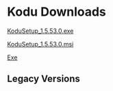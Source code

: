 # Kodu Downloads

[KoduSetup_1.5.53.0.exe](https://kodugamelab.file.core.windows.net/files/Builds/KoduSetup_1.5.53.0.exe)

[KoduSetup_1.5.53.0.msi](https://kodugamelab.file.core.windows.net/files/Builds/KoduSetup_1.5.53.0.msi)

<div>
  <a href="https://kodugamelab.file.core.windows.net/files/Builds/KoduSetup_1.5.53.0.exe" download>Exe</a>
</div>

## Legacy Versions
